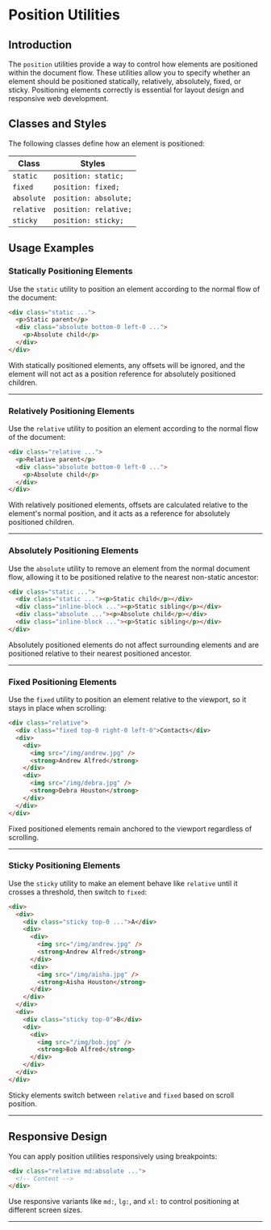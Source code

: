 # Position Utilities

## Introduction

The `position` utilities provide a way to control how elements are positioned within the document flow. These utilities allow you to specify whether an element should be positioned statically, relatively, absolutely, fixed, or sticky. Positioning elements correctly is essential for layout design and responsive web development.

## Classes and Styles

The following classes define how an element is positioned:

| Class      | Styles                 |
|-----------|-----------------------|
| `static`  | `position: static;`   |
| `fixed`   | `position: fixed;`    |
| `absolute`| `position: absolute;` |
| `relative`| `position: relative;` |
| `sticky`  | `position: sticky;`   |

## Usage Examples

### Statically Positioning Elements

Use the `static` utility to position an element according to the normal flow of the document:

```html
<div class="static ...">
  <p>Static parent</p>
  <div class="absolute bottom-0 left-0 ...">
    <p>Absolute child</p>
  </div>
</div>
```

With statically positioned elements, any offsets will be ignored, and the element will not act as a position reference for absolutely positioned children.

---

### Relatively Positioning Elements

Use the `relative` utility to position an element according to the normal flow of the document:

```html
<div class="relative ...">
  <p>Relative parent</p>
  <div class="absolute bottom-0 left-0 ...">
    <p>Absolute child</p>
  </div>
</div>
```

With relatively positioned elements, offsets are calculated relative to the element's normal position, and it acts as a reference for absolutely positioned children.

---

### Absolutely Positioning Elements

Use the `absolute` utility to remove an element from the normal document flow, allowing it to be positioned relative to the nearest non-static ancestor:

```html
<div class="static ...">
  <div class="static ..."><p>Static child</p></div>
  <div class="inline-block ..."><p>Static sibling</p></div>
  <div class="absolute ..."><p>Absolute child</p></div>
  <div class="inline-block ..."><p>Static sibling</p></div>
</div>
```

Absolutely positioned elements do not affect surrounding elements and are positioned relative to their nearest positioned ancestor.

---

### Fixed Positioning Elements

Use the `fixed` utility to position an element relative to the viewport, so it stays in place when scrolling:

```html
<div class="relative">
  <div class="fixed top-0 right-0 left-0">Contacts</div>
  <div>
    <div>
      <img src="/img/andrew.jpg" />
      <strong>Andrew Alfred</strong>
    </div>
    <div>
      <img src="/img/debra.jpg" />
      <strong>Debra Houston</strong>
    </div>
  </div>
</div>
```

Fixed positioned elements remain anchored to the viewport regardless of scrolling.

---

### Sticky Positioning Elements

Use the `sticky` utility to make an element behave like `relative` until it crosses a threshold, then switch to `fixed`:

```html
<div>
  <div>
    <div class="sticky top-0 ...">A</div>
    <div>
      <div>
        <img src="/img/andrew.jpg" />
        <strong>Andrew Alfred</strong>
      </div>
      <div>
        <img src="/img/aisha.jpg" />
        <strong>Aisha Houston</strong>
      </div>
    </div>
  </div>
  <div>
    <div class="sticky top-0">B</div>
    <div>
      <div>
        <img src="/img/bob.jpg" />
        <strong>Bob Alfred</strong>
      </div>
    </div>
  </div>
</div>
```

Sticky elements switch between `relative` and `fixed` based on scroll position.

---

## Responsive Design

You can apply position utilities responsively using breakpoints:

```html
<div class="relative md:absolute ...">
  <!-- Content -->
</div>
```

Use responsive variants like `md:`, `lg:`, and `xl:` to control positioning at different screen sizes.

---
